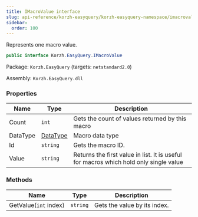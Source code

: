 ```yaml
---
title: IMacroValue interface
slug: api-reference/korzh-easyquery/korzh-easyquery-namespace/imacrovalue-interface
sidebar:
  order: 100
---
```


Represents one macro value.
```csharp
public interface Korzh.EasyQuery.IMacroValue

```
Package: `Korzh.EasyQuery` (targets: `netstandard2.0`)

Assembly: `Korzh.EasyQuery.dll`

### Properties

| Name | Type | Description | 
| --- | --- | --- | 
| Count | `int` | Gets the count of values returned by this macro | 
| DataType | [DataType](///////////////easyquery/docs/api-reference/easydata-core/easydata-namespace/datatype-enum) | Macro data type | 
| Id | `string` | Gets the macro ID. | 
| Value | `string` | Returns the first value in list.  It is useful for macros which hold only single value | 


### Methods

| Name | Type | Description | 
| --- | --- | --- | 
| GetValue(`int` index) | `string` | Gets the value by its index. |

